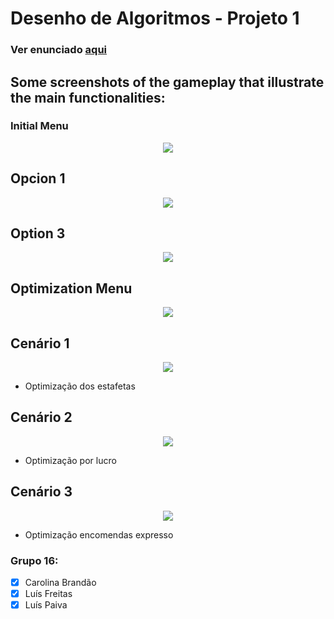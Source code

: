 # Desenho de Algoritmos - Projeto 1


### Ver enunciado [aqui](https://moodle.up.pt/pluginfile.php/206861/mod_resource/content/2/DA%202021-22%20Trabalho%20Pr%C3%A1tico%201.pdf)<br/>

## Some screenshots of the gameplay that illustrate the main functionalities:

### Initial Menu

<p align="center" justify="center">
  <img src="docs/GIF/Gameplay.gif"/>
</p>

## Opcion 1

<p align="center" justify="center">
  <img src="docs/Imagens/Menu.png"/>
</p>

## Option 3

<p align="center" justify="center">
  <img src="docs/Imagens/Instructions.png"/>
</p>

## Optimization Menu

<p align="center" justify="center">
  <img src="docs/Imagens/Game0.png"/>
</p>

## Cenário 1 

<p align="center" justify="center">
  <img src="docs/Imagens/Game11.png"/>
</p>

- Optimização dos estafetas

## Cenário 2

<p align="center" justify="center">
  <img src="docs/Imagens/Game11.png"/>
</p>

- Optimização por lucro

## Cenário 3 

<p align="center" justify="center">
  <img src="docs/Imagens/Game11.png"/>
</p>

- Optimização encomendas expresso




### Grupo 16:
  - [x] Carolina Brandão
  - [x] Luís Freitas
  - [x] Luís Paiva
